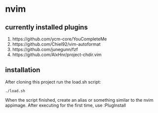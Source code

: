 # nvim

## currently installed plugins

<ol>
<li>https://github.com/ycm-core/YouCompleteMe</li>
<li>https://github.com/Chiel92/vim-autoformat</li>
<li>https://github.com/junegunn/fzf</li>
<li>https://github.com/AlxHnr/project-chdir.vim</li>
</ol>

## installation

After cloning this project run the load.sh script:

``./load.sh
``

When the script finished, create an alias or something similar to the nvim appimage. After executing for the first time, use :PlugInstall

